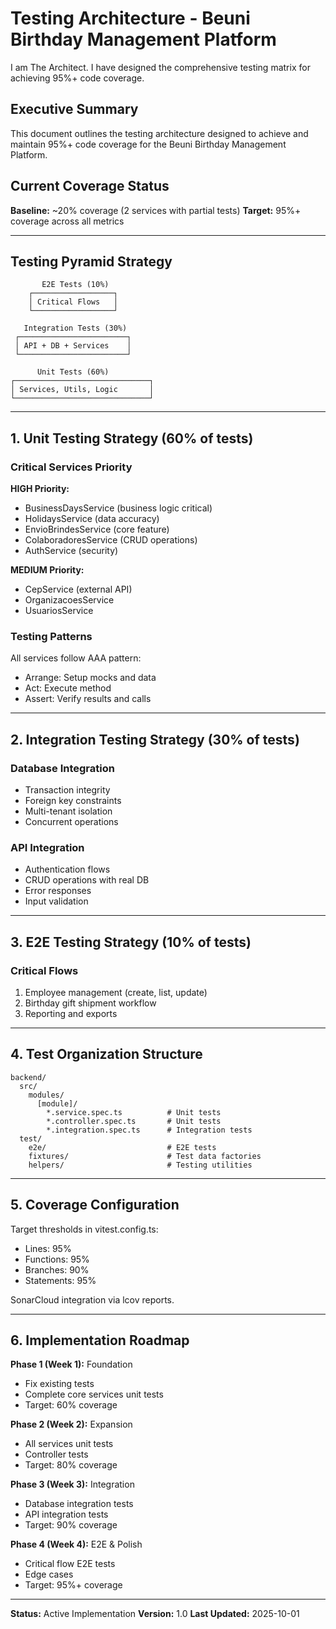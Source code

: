 # Testing Architecture - Beuni Birthday Management Platform

I am The Architect. I have designed the comprehensive testing matrix for achieving 95%+ code coverage.

## Executive Summary

This document outlines the testing architecture designed to achieve and maintain 95%+ code coverage for the Beuni Birthday Management Platform.

## Current Coverage Status

**Baseline:** ~20% coverage (2 services with partial tests)
**Target:** 95%+ coverage across all metrics

---

## Testing Pyramid Strategy

```
       E2E Tests (10%)
    ┌──────────────────┐
    │ Critical Flows   │
    └──────────────────┘

   Integration Tests (30%)
 ┌────────────────────────┐
 │ API + DB + Services    │
 └────────────────────────┘

      Unit Tests (60%)
┌──────────────────────────────┐
│ Services, Utils, Logic       │
└──────────────────────────────┘
```

---

## 1. Unit Testing Strategy (60% of tests)

### Critical Services Priority

**HIGH Priority:**
- BusinessDaysService (business logic critical)
- HolidaysService (data accuracy)
- EnvioBrindesService (core feature)
- ColaboradoresService (CRUD operations)
- AuthService (security)

**MEDIUM Priority:**
- CepService (external API)
- OrganizacoesService
- UsuariosService

### Testing Patterns

All services follow AAA pattern:
- Arrange: Setup mocks and data
- Act: Execute method
- Assert: Verify results and calls

---

## 2. Integration Testing Strategy (30% of tests)

### Database Integration
- Transaction integrity
- Foreign key constraints
- Multi-tenant isolation
- Concurrent operations

### API Integration
- Authentication flows
- CRUD operations with real DB
- Error responses
- Input validation

---

## 3. E2E Testing Strategy (10% of tests)

### Critical Flows
1. Employee management (create, list, update)
2. Birthday gift shipment workflow
3. Reporting and exports

---

## 4. Test Organization Structure

```
backend/
  src/
    modules/
      [module]/
        *.service.spec.ts          # Unit tests
        *.controller.spec.ts       # Unit tests  
        *.integration.spec.ts      # Integration tests
  test/
    e2e/                           # E2E tests
    fixtures/                      # Test data factories
    helpers/                       # Testing utilities
```

---

## 5. Coverage Configuration

Target thresholds in vitest.config.ts:
- Lines: 95%
- Functions: 95%
- Branches: 90%
- Statements: 95%

SonarCloud integration via lcov reports.

---

## 6. Implementation Roadmap

**Phase 1 (Week 1):** Foundation
- Fix existing tests
- Complete core services unit tests
- Target: 60% coverage

**Phase 2 (Week 2):** Expansion
- All services unit tests
- Controller tests
- Target: 80% coverage

**Phase 3 (Week 3):** Integration
- Database integration tests
- API integration tests
- Target: 90% coverage

**Phase 4 (Week 4):** E2E & Polish
- Critical flow E2E tests
- Edge cases
- Target: 95%+ coverage

---

**Status:** Active Implementation
**Version:** 1.0
**Last Updated:** 2025-10-01
